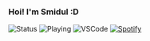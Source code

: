 ### Hoi! I'm Smidul :D

![Status](https://dev.discordprofiles.me/badge/status/205130563424616450?simple=true)
![Playing](https://dev.discordprofiles.me/badge/playing/205130563424616450)
![VSCode](https://dev.discordprofiles.me/badge/vscode/205130563424616450)
[![Spotify](https://dev.discordprofiles.me/badge/spotify/205130563424616450)](https://dev.discordprofiles.me/openspotify/205130563424616450)
